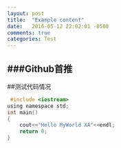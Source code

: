 ```yaml
---
layout: post
title:  "Example content"
date:   2016-05-12 22:02:01 -0500
comments: true
categories: Test
---
```


###**Github首推**
---

##测试代码情况
``` c
 #include <iostream>  
using namespace std;  
int main()  
{
    cout<<"Hello MyWorld XA"<<endl;
    return 0;
}
```
